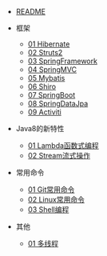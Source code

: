 * [README](README.md)
* 框架

    * [01 Hibernate](framework/Hibernate.md)
    * [02 Struts2](framework/Struts2.md)
    * [03 SpringFramework](framework/Spring.md)
    * [04 SpringMVC](framework/SpringMVC.md)
    * [05 Mybatis](framework/Mybatis.md)
    * [06 Shiro](framework/Shiro.md)
    * [07 SpringBoot](framework/SpringBoot.md)
    * [08 SpringDataJpa](framework/SpringDataJpa.md)
    * [09 Activiti](framework/Activiti.md)

* Java8的新特性

    * [01 Lambda函数式编程](java8/lambda.md)
    * [02 Stream流式操作](java8/stream.md)

* 常用命令

    * [01 Git常用命令](command/git.md)
    * [02 Linux常用命令](command/linux.md)
    * [03 Shell编程](command/shell.md)

* 其他

    * [01 多线程](other/thread.md)

